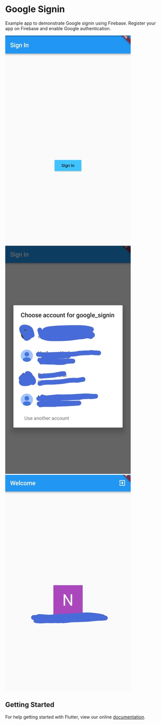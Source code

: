 # Google Signin

Example app to demonstrate Google signin using Firebase. Register your app on Firebase and enable Google authentication.

![Initial Page](page1.jpg)
![Login Dialog](page2.jpg)
![User Page](page3.jpg)

## Getting Started

For help getting started with Flutter, view our online
[documentation](https://flutter.io/).

